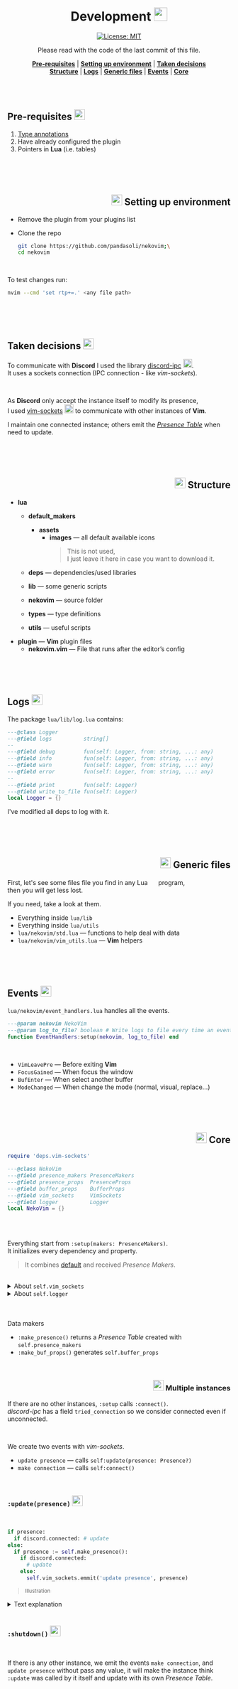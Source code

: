 <div align='center'>

  # Development <img width=30 src='https://raw.githubusercontent.com/pandasoli/twemojis/master/1f4bb.svg'>

  [![License: MIT](https://img.shields.io/badge/License-MIT-yellow.svg)](https://opensource.org/licenses/MIT)

  Please read with the code of the last commit of this file.

  [**Pre-requisites**](#pre-requisites-) | [**Setting up environment**](#-setting-up-environment) | [**Taken decisions**](#taken-decisions-)  
  [**Structure**](#-structure) | [**Logs**](#logs-) | [**Generic files**](#-generic-files) | [**Events**](#events-) | [**Core**](#-core)
</div>
<br/>
<br/>

## Pre-requisites <img width=24 src='https://raw.githubusercontent.com/pandasoli/twemojis/master/1f392.svg'/>

1. [Type annotations](https://github.com/LuaLS/lua-language-server/wiki/Annotations)
2. Have already configured the plugin
3. Pointers in **Lua** (i.e. tables)

<br/>
<br/>
<br/>
<div align='right'>
  
  ## <img width=24 src='https://raw.githubusercontent.com/pandasoli/twemojis/master/1f525.svg'/> Setting up environment
</div>

- Remove the plugin from your plugins list
- Clone the repo

  ```bash
  git clone https://github.com/pandasoli/nekovim;\
  cd nekovim
  ```

<br/>

To test changes run:
  ```bash
  nvim --cmd 'set rtp+=.' <any file path>
  ```

<br/>
<br/>
<br/>

## Taken decisions <img width=24 src='https://raw.githubusercontent.com/pandasoli/twemojis/master/2049.svg'/>

To communicate with **Discord** I used the library [discord-ipc](https://github.com/pandasoli/discord-ipc) <img width=20 src='https://raw.githubusercontent.com/pandasoli/twemojis/master/1f47e.svg'/>.   
It uses a sockets connection (IPC connection - like _vim-sockets_).

<br/>

As **Discord** only accept the instance itself to modify its presence,  
I used [vim-sockets](https://github.com/pandasoli/vim-sockets) <img width=20 src='https://raw.githubusercontent.com/pandasoli/twemojis/master/1f4fa.svg'/>
to communicate with other instances of **Vim**.

I maintain one connected instance; others emit the [_Presence Table_](./docs/presence_table.md) when need to update.

<br/>
<br/>
<br/>
<div align='right'>

  ## <img width=24 src='https://raw.githubusercontent.com/pandasoli/twemojis/master/1f334.svg'/> Structure
</div>

- **lua**
  - **default_makers**
    - **assets**
      - **images** — all default available icons
        > This is not used,  
        > I just leave it here in case you want to download it.

  - **deps** — dependencies/used libraries
  - **lib** — some generic scripts
  - **nekovim** — source folder
  - **types** — type definitions
  - **utils** — useful scripts
- **plugin** — **Vim** plugin files
  - **nekovim.vim** — File that runs after the editor’s config

<br/>
<br/>
<br/>

## Logs <img width=24 src='https://raw.githubusercontent.com/pandasoli/twemojis/master/1f426.svg'/>

The package `lua/lib/log.lua` contains:
```lua
---@class Logger
---@field logs          string[]
--
---@field debug         fun(self: Logger, from: string, ...: any)
---@field info          fun(self: Logger, from: string, ...: any)
---@field warn          fun(self: Logger, from: string, ...: any)
---@field error         fun(self: Logger, from: string, ...: any)
--
---@field print         fun(self: Logger)
---@field write_to_file fun(self: Logger)
local Logger = {}
```

I've modified all deps to log with it.

<br/>
<br/>
<br/>
<div align='right'>

  ## <img width=24 src='https://raw.githubusercontent.com/pandasoli/twemojis/master/1fae5.svg'/> Generic files
</div>

First, let's see some files file you find in any Lua <img width=16 src='https://raw.githubusercontent.com/pandasoli/twemojis/master/1f312.svg'/> program,  
then you will get less lost.

If you need, take a look at them.

- Everything inside `lua/lib`
- Everything inside `lua/utils`
- `lua/nekovim/std.lua` — functions to help deal with data
- `lua/nekovim/vim_utils.lua` — **Vim** helpers

<br/>
<br/>
<br/>

## Events <img width=24 src='https://raw.githubusercontent.com/pandasoli/twemojis/master/1f916.svg'/>

`lua/nekovim/event_handlers.lua` handles all the events.

```lua
---@param nekovim NekoVim
---@param log_to_file? boolean # Write logs to file every time an event is trigged
function EventHandlers:setup(nekovim, log_to_file) end
```

<br/>

- `VimLeavePre` — Before exiting **Vim**
- `FocusGained` — When focus the window
- `BufEnter` — When select another buffer
- `ModeChanged` — When change the mode (normal, visual, replace...)

<br/>
<br/>
<br/>
<div align='right'>

  ## <img width=24 src='https://raw.githubusercontent.com/pandasoli/twemojis/master/26a0.svg'/> Core
</div>

```lua
require 'deps.vim-sockets'

---@class NekoVim
---@field presence_makers PresenceMakers
---@field presence_props  PresenceProps
---@field buffer_props    BufferProps
---@field vim_sockets     VimSockets
---@field logger          Logger
local NekoVim = {}
```

<br/>
<br/>

Everything start from `:setup(makers: PresenceMakers)`.  
It initializes every dependency and property.

> It combines [default](./lua/default_makers/init.lua) and received _Presence Makers_.

<br/>

<details>
  <summary>About <code>self.vim_sockets</code></summary>
  <br/>

  &emsp;_vim-sockets_ has functions inside itself used to receive the signals,  
  &emsp;so it needs a way to access itself in other instances.

  &emsp;For that, we added it to `self.vim_sockets`,  
  &emsp;and then passed the path (`package.loaded.nekovim.vim_sockets`).
</details>

<details>
  <summary>About <code>self.logger</code></summary>

  &emsp;The only way to run a function with `command!` is calling it through `package.loaded`.

  &emsp;So it was needed to create `:PrintNekoLogs`, now we use `package.loaded.nekovim.logger:print()`.
</details>

<br/>
<br/>

Data makers <img width=16 src='https://raw.githubusercontent.com/pandasoli/twemojis/master/1f3b2.svg'/>
- `:make_presence()` returns a _Presence Table_ created with `self.presence_makers`
- `:make_buf_props()` generates `self.buffer_props`

<br/>
<div align='right'>

  ### <img width=24 src='https://raw.githubusercontent.com/pandasoli/twemojis/master/1f991.svg'/> Multiple instances
</div>

If there are no other instances, `:setup` calls `:connect()`.  
_discord-ipc_ has a field `tried_connection` so we consider connected even if unconnected.

<br/>

We create two events with _vim-sockets_.
- `update presence` — calls `self:update(presence: Presence?)`
- `make connection` — calls `self:connect()`

<br/>

### `:update(presence)` <img width=24 src='https://raw.githubusercontent.com/pandasoli/twemojis/master/1f3af.svg'/>

<br/>

```py
if presence:
  if discord.connected: # update
else:
  if presence := self.make_presence():
    if discord.connected:
      # update
    else:
      self.vim_sockets.emmit('update presence', presence)
```
> <small>Illustration</small>

<details>
  <summary>Text explanation</summary>

  &emsp;If the current instance is connected we just update.  
  &emsp;If not we emit the event `update presence` with the generated _Presence Table_ to all other instances.

  &emsp;But if `presence` is valid, the event `update presence` was received.  
  &emsp;If this instance is connected, we update the presence.
</details>

<br/>

### `:shutdown()` <img width=24 src='https://raw.githubusercontent.com/pandasoli/twemojis/master/1f480.svg'/>

<br/>

If there is any other instance, we emit the events `make connection`,
and `update presence` without pass any value,
it will make the instance think `:update` was called by it itself and update with its own _Presence Table_.

<br/>
<br/>
<br/>
<br/>
<br/>
<br/>
<div align='center'>

  # Journey Ended
</div>
<br/>

You probably started reading this doc thinking about helping me in this project <img width=16 src='https://raw.githubusercontent.com/pandasoli/twemojis/master/1f9f8.svg'/>.  
I cannot give you money <img width=16 src='https://raw.githubusercontent.com/pandasoli/twemojis/master/1f4b0.svg'/> or anything for your time, but if you still want to help, I would be very happy!

I probably have some [tasks](./docs/todo.md) to be done yet.  
But that's it. This is just one more non-profit project made for devs.

I don't have a server on **Discord** <img width=16 src='https://raw.githubusercontent.com/pandasoli/twemojis/master/1f47e.svg'/> focused on this project,  
but you can talk to me there if you wish so (see my profile).
